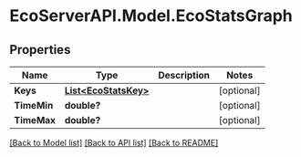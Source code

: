 # EcoServerAPI.Model.EcoStatsGraph
## Properties

Name | Type | Description | Notes
------------ | ------------- | ------------- | -------------
**Keys** | [**List&lt;EcoStatsKey&gt;**](EcoStatsKey.md) |  | [optional] 
**TimeMin** | **double?** |  | [optional] 
**TimeMax** | **double?** |  | [optional] 

[[Back to Model list]](../README.md#documentation-for-models) [[Back to API list]](../README.md#documentation-for-api-endpoints) [[Back to README]](../README.md)

